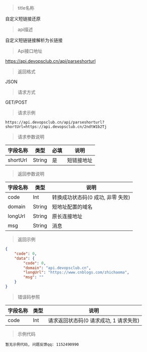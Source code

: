 > title名称

<view class="api-title">自定义短链接还原</view>

> api描述

<view class="api-desc">自定义短链链接解析为长链接</view>

> Api接口地址

<view class="api-url">https://api.devopsclub.cn/api/parseshorturl</view>

> 返回格式

<view class="api-reponse-format">JSON</view>

> 请求方式

<view class="api-request-method">GET/POST</view>

> 请求示例

<view class="api-request-demo">

```text
https://api.devopsclub.cn/api/parseshorturl?shortUrl=https://api.devopsclub.cn/2ndtW1b2Tj
```

</view>

> 请求参数说明

<view class="request-param">

字段名称 | 类型 | 必填 | 说明
--- | --- | --- | ---
shortUrl | String | 是 | 短链接地址

</view>

> 返回参数说明

<view class="reponse-param">

字段名称 | 类型 | 说明
--- | --- | ---
code | Int | 转换成功状态码(0 成功, 非零 失败)
domain | String | 短地址配置的域名
longUrl | String | 原长连接地址
msg | String | 消息

</view>

> 返回示例

<view class="api-reponse-demo">

```json
{
    "code": 0,
    "data": {
        "code": 0,
        "domain": "api.devopsclub.cn",
        "longUrl": "https://www.cnblogs.com/zhichaoma",
        "msg": ""
    }
}
```

</view>

> 错误码参照

<view class="error-param">

字段名称 | 类型 | 说明
--- | --- | ---
code | Int | 请求返回状态码(0 请求成功, 1 请求失败)

</view>

> 示例代码

<view class="code-demo">

```text
暂无示例代码, 问题反馈qq: 1152490990
```

</view>